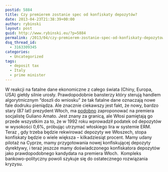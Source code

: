 ```yaml
---
postid: 5884
title: Czy premierem zostanie spec od konfiskaty depozytów?
date: 2013-04-23T21:38:39+00:00
author: rybinski
layout: post
guid: http://www.rybinski.eu/?p=5884
permalink: /2013/04/czy-premierem-zostanie-spec-od-konfiskaty-depozytow/
dsq_thread_id:
  - 3163309345
categories:
  - Uncategorized
tags:
  - deposit tax
  - Italy
  - prime minister
---
```

W reakcji na fatalne dane ekonomiczne z całego świata (Chiny, Europa, USA) giełdy silnie urosły. Prawdopodobnie bansterzy który sterują handlem algorytmicznym “doszli do wniosku” że tak fatalne dane oznaczają nowe fale dodruku pieniądza. Ale znacznie ciekawszy jest fakt, że nowy, bardzo stary (87 lat) prezydent Włoch, ma [podobno](http://www.ft.com/intl/cms/s/0/4aa765a2-ac34-11e2-a063-00144feabdc0.html#axzz2RGCmeO6k) zaproponować na premiera socjalistę Guliano Amato. Jest znany za granicą, ale Włosi pamiętają go przede wszystkim za to, że w 1992 roku wprowadził podatek od depozytów w wysokości 0,6%, próbując utrzymać włoskiego lira w systemie ERM. Teraz , gdy trzeba będzie rekwirować depozyty we Włoszech, stopa konfiskaty będzie o wiele większa – kilkadziesiąt procent. Mamy udany pilotaż na Cyprze, mamy przygotowania nowej konfiskującej depozyty dyrektywy, i teraz jeszcze mamy doświadczonego konfiskatora depozytów jako prawdopodobnego kandydata na premiera Włoch.  Kompleks bankowo-polityczny powoli szykuje się do ostatecznego rozwiązania kryzysu.
